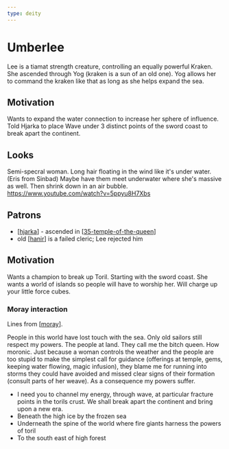 ```yaml
---
type: deity
---
```


# Umberlee
Lee is a tiamat strength creature, controlling an equally powerful Kraken.
She ascended through Yog (kraken is a sun of an old one).
Yog allows her to command the kraken like that as long as she helps expand the sea.

## Motivation
Wants to expand the water connection to increase her sphere of influence. Told Hjarka to place Wave under 3 distinct points of the sword coast to break apart the continent.

## Looks
Semi-specral woman. Long hair floating in the wind like it's under water. (Eris from Sinbad)
Maybe have them meet underwater where she's massive as well. Then shrink down in an air bubble.
https://www.youtube.com/watch?v=5ppyu8H7Xbs

## Patrons
- [[hjarka]] - ascended in [[35-temple-of-the-queen]]
- old [[hanir]] is a failed cleric; Lee rejected him

## Motivation
Wants a champion to break up Toril. Starting with the sword coast. She wants a world of islands so people will have to worship her.
Will charge up your little force cubes.

### Moray interaction
Lines from [[moray]].

People in this world have lost touch with the sea. Only old sailors still respect my powers. The people at land. They call me the bitch queen. How moronic. Just because a woman controls the weather and the people are too stupid to make the simplest call for guidance (offerings at temple, gems, keeping water flowing, magic infusion), they blame me for running into storms they could have avoided and missed clear signs of their formation (consult parts of her weave). As a consequence my powers suffer.

- I need you to channel my energy, through wave, at particular fracture points in the torils crust. We shall break apart the continent and bring upon a new era.
- Beneath the high ice by the frozen sea
- Underneath the spine of the world where fire giants harness the powers of toril
- To the south east of high forest

[//begin]: # "Autogenerated link references for markdown compatibility"
[hjarka]: ../pcs/hjarka "Hjarka"
[35-temple-of-the-queen]: ../recaps/35-temple-of-the-queen "35-temple-of-the-queen"
[hanir]: ../pcs/hanir "Hanir"
[moray]: ../seaofbones/moray "Moray"
[//end]: # "Autogenerated link references"
